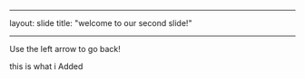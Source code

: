 ___
layout: slide
title: "welcome to our second slide!"
___

Use the left arrow to go back!

this is what i Added
